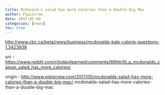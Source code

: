 ```yaml
---
title: McDonald-s salad has more calories than a Double Big Mac
author: PipisCrew
date: 2017-05-08
categories: [news]
toc: true
---
```


http://www.cbc.ca/beta/news/business/mcdonalds-kale-calorie-questions-1.3423938

src - https://www.reddit.com/r/todayilearned/comments/69tttr/til_a_mcdonalds_caesar_salad_has_more_calories/

origin - http://www.pipiscrew.com/2017/05/mcdonalds-salad-has-more-calories-than-a-double-big-mac/ mcdonalds-salad-has-more-calories-than-a-double-big-mac